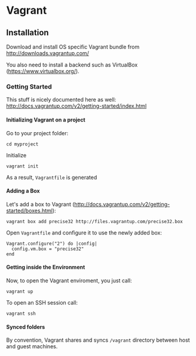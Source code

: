 # Vagrant

## Installation

Download and install OS specific Vagrant bundle from http://downloads.vagrantup.com/

You also need to install a backend such as VirtualBox (<https://www.virtualbox.org/>).

### Getting Started

This stuff is nicely documented here as well: http://docs.vagrantup.com/v2/getting-started/index.html

#### Initializing Vagrant on a project

Go to your project folder:

    cd myproject
    
Initialize

    vagrant init
    
As a result, `Vagrantfile` is generated

#### Adding a Box

Let's add a box to Vagrant (<http://docs.vagrantup.com/v2/getting-started/boxes.html>):

    vagrant box add precise32 http://files.vagrantup.com/precise32.box

Open `Vagrantfile` and configure it to use the newly added box:

    Vagrant.configure("2") do |config|
      config.vm.box = "precise32"
    end

#### Getting inside the Environment

Now, to open the Vagrant enviroment, you just call:

    vagrant up

To open an SSH session call:

    vagrant ssh
    
#### Synced folders

By convention, Vagrant shares and syncs `/vagrant` directory between host and guest machines.
